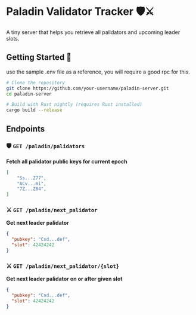 # Paladin Validator Tracker 🛡️⚔️

A tiny server that helps you retrieve all palidators and upcoming leader slots.

## Getting Started 🏁

use the sample .env file as a reference, you will require a good rpc for this.

```bash
# Clone the repository
git clone https://github.com/your-username/paladin-server.git
cd paladin-server

# Build with Rust nightly (requires Rust installed)
cargo build --release
```

## Endpoints

### 🛡️ `GET /paladin/palidators`
**Fetch all palidator public keys for current epoch**  

```json
[
    "Ss...Z77",
    "ACv...mi",
    "7Z...Z84",
]
```

### ⚔️ `GET /paladin/next_palidator`
**Get next leader palidator**
```json
{
  "pubkey": "Csd...def",
  "slot": 42424242
}
```

### ⚔️ `GET /paladin/next_palidator/{slot}`
**Get next leader palidator on or after given slot**
```json
{
  "pubkey": "Csd...def",
  "slot": 42424242
}
```

